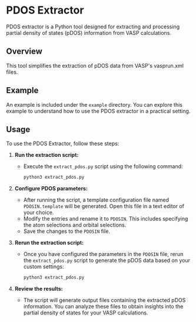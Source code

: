
# PDOS Extractor

PDOS extractor is a Python tool designed for extracting and processing partial density of states (pDOS) information from VASP calculations.

## Overview

This tool simplifies the extraction of pDOS data from VASP's vasprun.xml files.

## Example

An example is included under the `example` directory. You can explore this example to understand how to use the PDOS extractor in a practical setting.

## Usage

To use the PDOS Extractor, follow these steps:

1. **Run the extraction script:**

   - Execute the `extract_pdos.py` script using the following command:
     ```bash
     python3 extract_pdos.py
     ```
2. **Configure PDOS parameters:**

   - After running the script, a template configuration file named `PDOSIN.template` will be generated. Open this file in a text editor of your choice.
   - Modify the entries and rename it to `PDOSIN`. This includes specifying the atom selections and orbital selections.
   - Save the changes to the `PDOSIN` file.
3. **Rerun the extraction script:**

   - Once you have configured the parameters in the `PDOSIN` file, rerun the `extract_pdos.py` script to generate the pDOS data based on your custom settings:
     ```bash
     python3 extract_pdos.py
     ```
4. **Review the results:**

   - The script will generate output files containing the extracted pDOS information. You can analyze these files to obtain insights into the partial density of states for your VASP calculations.
